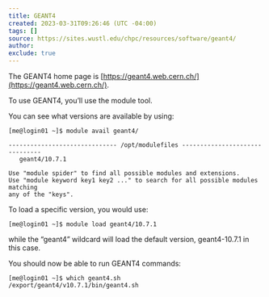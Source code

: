 ```yaml
---
title: GEANT4
created: 2023-03-31T09:26:46 (UTC -04:00)
tags: []
source: https://sites.wustl.edu/chpc/resources/software/geant4/
author:
exclude: true
---
```


The GEANT4 home page is [https://geant4.web.cern.ch/](https://geant4.web.cern.ch/).

To use GEANT4, you’ll use the module tool.

You can see what versions are available by using:

```
[me@login01 ~]$ module avail geant4/

------------------------------ /opt/modulefiles -------------------------------
   geant4/10.7.1

Use "module spider" to find all possible modules and extensions.
Use "module keyword key1 key2 ..." to search for all possible modules matching
any of the "keys".
```

To load a specific version, you would use:

```
[me@login01 ~]$ module load geant4/10.7.1
```

while the “geant4” wildcard will load the default version, geant4-10.7.1 in this case.

You should now be able to run GEANT4 commands:

```
[me@login01 ~]$ which geant4.sh
/export/geant4/v10.7.1/bin/geant4.sh
```
